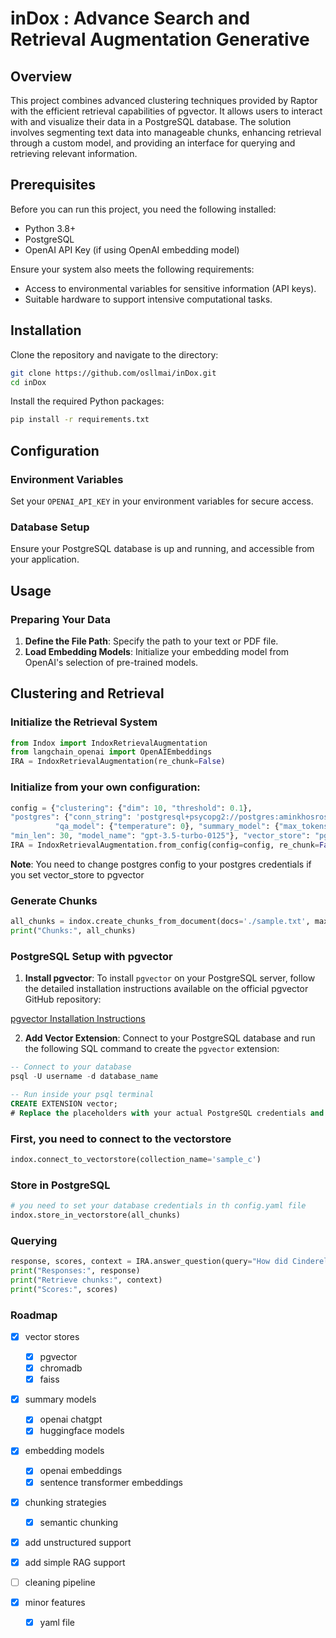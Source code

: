 # inDox : Advance Search and Retrieval Augmentation Generative  

## Overview 

This project combines advanced clustering techniques provided by Raptor with the efficient retrieval capabilities of pgvector. It allows users to interact with and visualize their data in a PostgreSQL database. The solution involves segmenting text data into manageable chunks, enhancing retrieval through a custom model, and providing an interface for querying and retrieving relevant information.

## Prerequisites

Before you can run this project, you need the following installed:
- Python 3.8+
- PostgreSQL
- OpenAI API Key (if using OpenAI embedding model)

Ensure your system also meets the following requirements:
- Access to environmental variables for sensitive information (API keys).
- Suitable hardware to support intensive computational tasks.


## Installation

Clone the repository and navigate to the directory:

```bash
git clone https://github.com/osllmai/inDox.git
cd inDox
```

Install the required Python packages:

```bash
pip install -r requirements.txt
```

## Configuration

### Environment Variables
Set your `OPENAI_API_KEY` in your environment variables for secure access.

### Database Setup
Ensure your PostgreSQL database is up and running, and accessible from your application.

## Usage

### Preparing Your Data

1. **Define the File Path**: Specify the path to your text or PDF file.
2. **Load Embedding Models**: Initialize your embedding model from OpenAI's selection of pre-trained models.

## Clustering and Retrieval

### Initialize the Retrieval System

```python
from Indox import IndoxRetrievalAugmentation
from langchain_openai import OpenAIEmbeddings
IRA = IndoxRetrievalAugmentation(re_chunk=False)
```

### Initialize from your own configuration: 

```python
config = {"clustering": {"dim": 10, "threshold": 0.1},
"postgres": {"conn_string": 'postgresql+psycopg2://postgres:aminkhosroshahi328@localhost:5432/vector_db'},
          "qa_model": {"temperature": 0}, "summary_model": {"max_tokens": 100,
"min_len": 30, "model_name": "gpt-3.5-turbo-0125"}, "vector_store": "pgvector"}
IRA = IndoxRetrievalAugmentation.from_config(config=config, re_chunk=False)
```
**Note**: You need to change postgres config to your postgres credentials if you set vector_store to pgvector

### Generate Chunks

```python
all_chunks = indox.create_chunks_from_document(docs='./sample.txt', max_chunk_size=100)
print("Chunks:", all_chunks)
```


### PostgreSQL Setup with pgvector

1. **Install pgvector**: To install `pgvector` on your PostgreSQL server, follow the detailed installation instructions available on the official pgvector GitHub repository:

[pgvector Installation Instructions](https://github.com/pgvector/pgvector)

2. **Add Vector Extension**:
   Connect to your PostgreSQL database and run the following SQL command to create the `pgvector` extension:

```sql
-- Connect to your database
psql -U username -d database_name

-- Run inside your psql terminal
CREATE EXTENSION vector;
# Replace the placeholders with your actual PostgreSQL credentials and details
```
### First, you need to connect to the vectorstore

```python
indox.connect_to_vectorstore(collection_name='sample_c')
```

### Store in PostgreSQL

```python
# you need to set your database credentials in th config.yaml file
indox.store_in_vectorstore(all_chunks)
```


### Querying

```python
response, scores, context = IRA.answer_question(query="How did Cinderella reach her happy ending?", top_k=5)
print("Responses:", response)
print("Retrieve chunks:", context)
print("Scores:", scores)
```
### Roadmap

- [x] vector stores
   - [x] pgvector
   - [x] chromadb  
   - [x] faiss

- [x] summary models
   - [x] openai chatgpt
   - [x] huggingface models

- [x] embedding models
   - [x] openai embeddings
   - [x] sentence transformer embeddings

- [x] chunking strategies
   - [x] semantic chunking

- [x] add unstructured support

- [x] add simple RAG support
      
- [ ] cleaning pipeline

- [X] minor features
   - [x] yaml file


